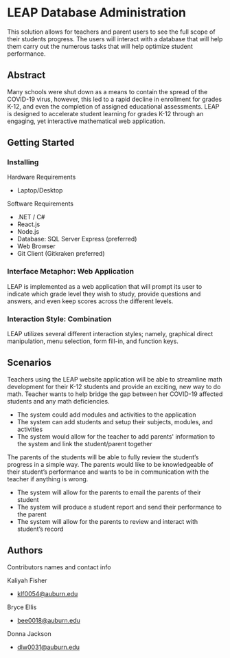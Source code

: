 ﻿# LEAP Database Administration

This solution allows for teachers and parent users to see the full scope of their students progress. The users will interact with
a database that will help them carry out the numerous tasks that will help optimize student performance. 

## Abstract

Many schools were shut down as a means to contain the spread of the COVID-19 virus, however, this led to a rapid decline in enrollment
for grades K-12, and even the completion of assigned educational assessments. LEAP is designed to accelerate student learning for grades
K-12 through an engaging, yet interactive mathematical web application.

## Getting Started

### Installing

Hardware Requirements
* Laptop/Desktop

Software Requirements
* .NET / C#
* React.js
* Node.js
* Database: SQL Server Express (preferred)
* Web Browser
* Git Client (Gitkraken preferred)

### Interface Metaphor: Web Application
LEAP is implemented as a web application that will prompt its user to indicate which grade level they wish to study, 
provide questions and answers, and even keep scores across the different levels. 

### Interaction Style: Combination
LEAP utilizes several different interaction styles; namely, graphical direct manipulation, 
menu selection, form fill-in, and function keys.​

## Scenarios
Teachers using the LEAP website application will be able to streamline math development for their K-12 students and provide an exciting, new way to do math. Teacher wants to help bridge the gap 
between her COVID-19 affected students and any math deficiencies. 
* ​The system could add modules and activities to the application
* The system can add students and setup their subjects, modules, and activities
* ​The system would allow for the teacher to add parents' information to the system and link the student/parent together

The parents of the students will be able to fully review the student’s progress in a simple way. The parents would like to be knowledgeable of their student’s performance and wants to be in communication 
with the teacher if anything is wrong.
* The system will allow for the parents to email the parents of their student
* The system will produce a student report and send their performance to the parent
* The system will allow for the parents to review and interact with student’s record

## Authors

Contributors names and contact info

Kaliyah Fisher  
* klf0054@auburn.edu

Bryce Ellis
* bee0018@auburn.edu

Donna Jackson
* dlw0031@auburn.edu
